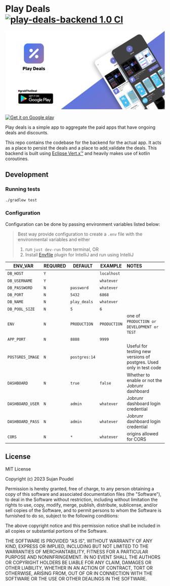 # Play Deals [![play-deals-backend 1.0 CI](https://github.com/psuzn/play-deals-backend/actions/workflows/ci.yaml/badge.svg)](https://github.com/psuzn/play-deals-backend/actions/workflows/ci.yaml)

![Feature](./media/feature-graphic.jpeg)

<p>
  <a href="https://play.google.com/store/apps/details?id=me.sujanpoudel.playdeals">
    <img src="https://cdn.rawgit.com/steverichey/google-play-badge-svg/master/img/en_get.svg" width="30%" alt="Get it on Google play">
  </a>
</p>

Play deals is a simple app to aggregate the paid apps that have ongoing deals and discounts.

This repo contains the codebase for the backend for the actual app. It acts as a place to persist the deals and a
place to add,validate the deals. This backend is built using [Eclipse Vert.x™](https://vertx.io/) and heavily makes use
of kotlin coroutines.

## Development

### Running tests

```shell
./gradlew test
```

### Configuration

Configuration can be done by passing environment variables listed below:

> Best way provide configuration to create a `.env` file with the environmental variables and either
> 1. run `just dev-run` from terminal, OR
> 2. Install [Envfile](https://plugins.jetbrains.com/plugin/7861-envfile) plugin for IntelliJ and run using IntelliJ

| ENV_VAR          | REQUIRED | DEFAULT       | EXAMPLE      | NOTES                                                               |
|------------------|----------|---------------|--------------|:--------------------------------------------------------------------|
| `DB_HOST`        | `Y`      |               | `localhost`  |                                                                     |
| `DB_USERNAME`    | `Y`      |               | `whatever`   |                                                                     |
| `DB_PASSWORD`    | `N`      | `password`    | `whatever`   |                                                                     |
| `DB_PORT`        | `N`      | `5432`        | `6868`       |                                                                     |
| `DB_NAME`        | `N`      | `play_deals`  | `whatever`   |                                                                     |
| `DB_POOL_SIZE`   | `N`      | `5`           | `6`          |                                                                     |
| `ENV`            | `N`      | `PRODUCTION`  | `PRODUCTION` | one of `PRODUCTION or DEVELOPMENT or TEST `                         |
| `APP_PORT`       | `N`      | `8888`        | `9999`       |                                                                     |
| `POSTGRES_IMAGE` | `N`      | `postgres:14` |              | Useful for testing new versions of postgres. Used only in test code |
| `DASHBOARD`      | `N`      | `true`        | `false`      | Whether to enable or not the Jobrunr dashboard                      |
| `DASHBOARD_USER` | `N`      | `admin`       | `whatever`   | Jobrunr dashboard login credential                                  |
| `DASHBOARD_PASS` | `N`      | `admin`       | `whatever`   | Jobrunr dashboard login credential                                  |
| `CORS`           | `N`      | `*`           | `whatever`   | origins allowed for CORS                                            |

## License

MIT License

Copyright (c) 2023 Sujan Poudel

Permission is hereby granted, free of charge, to any person obtaining a copy
of this software and associated documentation files (the "Software"), to deal
in the Software without restriction, including without limitation the rights
to use, copy, modify, merge, publish, distribute, sublicense, and/or sell
copies of the Software, and to permit persons to whom the Software is
furnished to do so, subject to the following conditions:

The above copyright notice and this permission notice shall be included in all
copies or substantial portions of the Software.

THE SOFTWARE IS PROVIDED "AS IS", WITHOUT WARRANTY OF ANY KIND, EXPRESS OR
IMPLIED, INCLUDING BUT NOT LIMITED TO THE WARRANTIES OF MERCHANTABILITY,
FITNESS FOR A PARTICULAR PURPOSE AND NONINFRINGEMENT. IN NO EVENT SHALL THE
AUTHORS OR COPYRIGHT HOLDERS BE LIABLE FOR ANY CLAIM, DAMAGES OR OTHER
LIABILITY, WHETHER IN AN ACTION OF CONTRACT, TORT OR OTHERWISE, ARISING FROM,
OUT OF OR IN CONNECTION WITH THE SOFTWARE OR THE USE OR OTHER DEALINGS IN THE
SOFTWARE.
